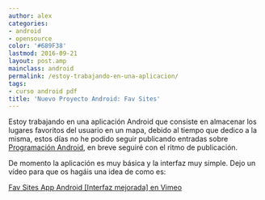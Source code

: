```yaml
---
author: alex
categories:
- android
- opensource
color: '#689F38'
lastmod: 2016-09-21
layout: post.amp
mainclass: android
permalink: /estoy-trabajando-en-una-aplicacion/
tags:
- curso android pdf
title: 'Nuevo Proyecto Android: Fav Sites'
---
```


Estoy trabajando en una aplicación Android que consiste en almacenar los lugares favoritos del usuario en un mapa, debido al tiempo que dedico a la misma, estos días no he podido seguir publicando entradas sobre [Programación Android][1], en breve seguiré con el ritmo de publicación.

<!--more-->

De momento la aplicación es muy básica y la interfaz muy simple. Dejo un vídeo para que os hagáis una idea de como es:


[Fav Sites App Android [Interfaz mejorada] en Vimeo](https://vimeo.com/28887963 "Fav Sites App Android [Interfaz mejorada]")


 [1]: https://elbauldelprogramador.com/guia-de-desarrollo-android
